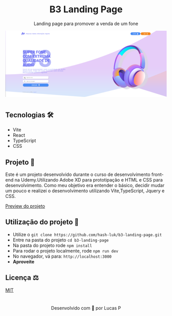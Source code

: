 <h1 align="center">B3 Landing Page</h1>
<p align="center">Landing page para promover a venda de um fone</p>


<img src="./footage/app.png"/>

#

## Tecnologias 🛠
- Vite
- React
- TypeScript
- CSS

## Projeto 🧾

<p>Este é um projeto desenvolvido durante o curso de desenvolvimento front-end na Udemy.Utilizando Adobe XD para prototipação e HTML e CSS para desenvolvimento. Como meu objetivo era entender o básico, decidir mudar um pouco e realizei o desenvolvimento utilizando Vite,TypeScript, Jquery e CSS.</p>

[Preview do projeto](https://b3-landing-page.vercel.app)


## Utilização do projeto 🚀

- Utilize o ```git clone https://github.com/hash-luk/b3-landing-page.git```
- Entre na pasta do projeto ```cd b3-landing-page```
- Na pasta do projeto rode ```npm install```
- Para rodar o projeto localmente, rode ```npm run dev```
- No navegador, vá para: ```http://localhost:3000```
- **Aproveite**

## Licença ⚖
[MIT]()

#

<p align="center">Desenvolvido com 💜 por Lucas P</p>
